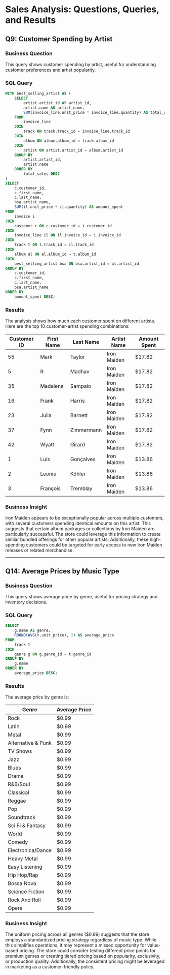 # Sales Analysis: Questions, Queries, and Results

## Q9: Customer Spending by Artist

### Business Question
This query shows customer spending by artist, useful for understanding customer preferences and artist popularity.

### SQL Query
```sql
WITH best_selling_artist AS (
    SELECT 
        artist.artist_id AS artist_id, 
        artist.name AS artist_name, 
        SUM(invoice_line.unit_price * invoice_line.quantity) AS total_sales
    FROM 
        invoice_line
    JOIN 
        track ON track.track_id = invoice_line.track_id
    JOIN 
        album ON album.album_id = track.album_id
    JOIN 
        artist ON artist.artist_id = album.artist_id
    GROUP BY 
        artist.artist_id,
        artist.name
    ORDER BY 
        total_sales DESC
)
SELECT 
    c.customer_id, 
    c.first_name, 
    c.last_name, 
    bsa.artist_name, 
    SUM(il.unit_price * il.quantity) AS amount_spent
FROM 
    invoice i
JOIN 
    customer c ON c.customer_id = i.customer_id
JOIN 
    invoice_line il ON il.invoice_id = i.invoice_id
JOIN 
    track t ON t.track_id = il.track_id
JOIN 
    album al ON al.album_id = t.album_id
JOIN 
    best_selling_artist bsa ON bsa.artist_id = al.artist_id
GROUP BY 
    c.customer_id, 
    c.first_name, 
    c.last_name, 
    bsa.artist_name
ORDER BY 
    amount_spent DESC;
```

### Results

The analysis shows how much each customer spent on different artists. Here are the top 10 customer-artist spending combinations:

| Customer ID | First Name | Last Name | Artist Name | Amount Spent |
|-------------|------------|-----------|-------------|--------------|
| 55 | Mark | Taylor | Iron Maiden | $17.82 |
| 5 | R | Madhav | Iron Maiden | $17.82 |
| 35 | Madalena | Sampaio | Iron Maiden | $17.82 |
| 16 | Frank | Harris | Iron Maiden | $17.82 |
| 23 | Julia | Barnett | Iron Maiden | $17.82 |
| 37 | Fynn | Zimmermann | Iron Maiden | $17.82 |
| 42 | Wyatt | Girard | Iron Maiden | $17.82 |
| 1 | Luís | Gonçalves | Iron Maiden | $13.86 |
| 2 | Leonie | Köhler | Iron Maiden | $13.86 |
| 3 | François | Tremblay | Iron Maiden | $13.86 |

### Business Insight
Iron Maiden appears to be exceptionally popular across multiple customers, with several customers spending identical amounts on this artist. This suggests that certain album packages or collections by Iron Maiden are particularly successful. The store could leverage this information to create similar bundled offerings for other popular artists. Additionally, these high-spending customers could be targeted for early access to new Iron Maiden releases or related merchandise.

---

## Q14: Average Prices by Music Type

### Business Question
This query shows average price by genre, useful for pricing strategy and inventory decisions.

### SQL Query
```sql
SELECT 
    g.name AS genre, 
    ROUND(AVG(t.unit_price), 2) AS average_price
FROM 
    track t
JOIN 
    genre g ON g.genre_id = t.genre_id
GROUP BY 
    g.name
ORDER BY 
    average_price DESC;
```

### Results

The average price by genre is:

| Genre | Average Price |
|-------|---------------|
| Rock | $0.99 |
| Latin | $0.99 |
| Metal | $0.99 |
| Alternative & Punk | $0.99 |
| TV Shows | $0.99 |
| Jazz | $0.99 |
| Blues | $0.99 |
| Drama | $0.99 |
| R&B/Soul | $0.99 |
| Classical | $0.99 |
| Reggae | $0.99 |
| Pop | $0.99 |
| Soundtrack | $0.99 |
| Sci Fi & Fantasy | $0.99 |
| World | $0.99 |
| Comedy | $0.99 |
| Electronica/Dance | $0.99 |
| Heavy Metal | $0.99 |
| Easy Listening | $0.99 |
| Hip Hop/Rap | $0.99 |
| Bossa Nova | $0.99 |
| Science Fiction | $0.99 |
| Rock And Roll | $0.99 |
| Opera | $0.99 |

### Business Insight
The uniform pricing across all genres ($0.99) suggests that the store employs a standardized pricing strategy regardless of music type. While this simplifies operations, it may represent a missed opportunity for value-based pricing. The store could consider testing different price points for premium genres or creating tiered pricing based on popularity, exclusivity, or production quality. Additionally, the consistent pricing might be leveraged in marketing as a customer-friendly policy.
